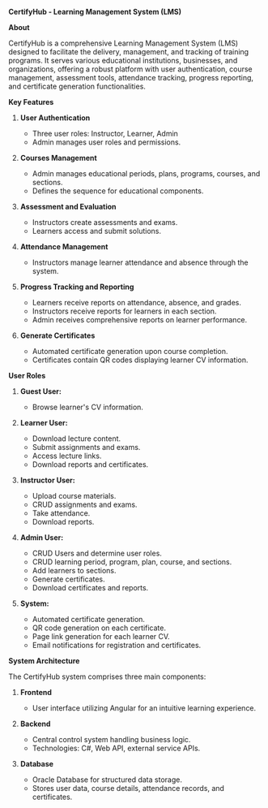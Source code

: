 
**CertifyHub - Learning Management System (LMS)**

**About**

CertifyHub is a comprehensive Learning Management System (LMS) designed to facilitate the delivery, management, and tracking of training programs. It serves various educational institutions, businesses, and organizations, offering a robust platform with user authentication, course management, assessment tools, attendance tracking, progress reporting, and certificate generation functionalities.

**Key Features**

1. **User Authentication**
   - Three user roles: Instructor, Learner, Admin
   - Admin manages user roles and permissions.

2. **Courses Management**
   - Admin manages educational periods, plans, programs, courses, and sections.
   - Defines the sequence for educational components.

3. **Assessment and Evaluation**
   - Instructors create assessments and exams.
   - Learners access and submit solutions.

4. **Attendance Management**
   - Instructors manage learner attendance and absence through the system.

5. **Progress Tracking and Reporting**
   - Learners receive reports on attendance, absence, and grades.
   - Instructors receive reports for learners in each section.
   - Admin receives comprehensive reports on learner performance.

6. **Generate Certificates**
   - Automated certificate generation upon course completion.
   - Certificates contain QR codes displaying learner CV information.

**User Roles**

1. **Guest User:**
   - Browse learner's CV information.

2. **Learner User:**
   - Download lecture content.
   - Submit assignments and exams.
   - Access lecture links.
   - Download reports and certificates.

3. **Instructor User:**
   - Upload course materials.
   - CRUD assignments and exams.
   - Take attendance.
   - Download reports.

4. **Admin User:**
   - CRUD Users and determine user roles.
   - CRUD learning period, program, plan, course, and sections.
   - Add learners to sections.
   - Generate certificates.
   - Download certificates and reports.

5. **System:**
   - Automated certificate generation.
   - QR code generation on each certificate.
   - Page link generation for each learner CV.
   - Email notifications for registration and certificates.

**System Architecture**

The CertifyHub system comprises three main components:

1. **Frontend**
   - User interface utilizing Angular for an intuitive learning experience.

2. **Backend**
   - Central control system handling business logic.
   - Technologies: C#, Web API, external service APIs.

3. **Database**
   - Oracle Database for structured data storage.
   - Stores user data, course details, attendance records, and certificates.

